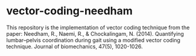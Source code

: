 # vector-coding-needham
This repository is the implementation of vector coding technique from the paper: Needham, R., Naemi, R., &amp; Chockalingam, N. (2014). Quantifying lumbar–pelvis coordination during gait using a modified vector coding technique. Journal of biomechanics, 47(5), 1020-1026.
